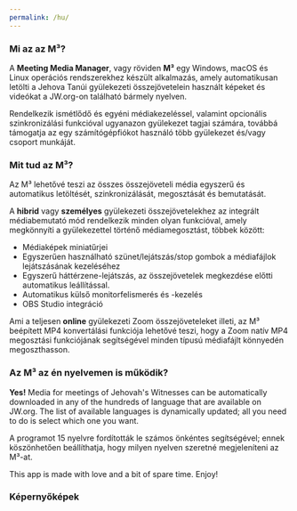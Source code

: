 ```yaml
---
permalink: /hu/
---
```

  
### Mi az az M³?

A **Meeting Media Manager**, vagy röviden **M³** egy Windows, macOS és Linux operációs rendszerekhez készült alkalmazás, amely automatikusan letölti a Jehova Tanúi gyülekezeti összejövetelein használt képeket és videókat a JW.org-on található bármely nyelven.

Rendelkezik ismétlődő és egyéni médiakezeléssel, valamint opcionális szinkronizálási funkcióval ugyanazon gyülekezet tagjai számára, továbbá támogatja az egy számítógépfiókot használó több gyülekezet és/vagy csoport munkáját.

### Mit tud az M³?

Az M³ lehetővé teszi az összes összejöveteli média egyszerű és automatikus letöltését, szinkronizálását, megosztását és bemutatását.

A **hibrid** vagy **személyes** gyülekezeti összejövetelekhez az integrált médiabemutató mód rendelkezik minden olyan funkcióval, amely megkönnyíti a gyülekezettel történő médiamegosztást, többek között:

- Médiaképek miniatűrjei
- Egyszerűen használható szünet/lejátszás/stop gombok a médiafájlok lejátszásának kezeléséhez
- Egyszerű háttérzene-lejátszás, az összejövetelek megkezdése előtti automatikus leállítással.
- Automatikus külső monitorfelismerés és -kezelés
- OBS Studio integráció

Ami a teljesen **online** gyülekezeti Zoom összejöveteleket illeti, az M³ beépített MP4 konvertálási funkciója lehetővé teszi, hogy a Zoom natív MP4 megosztási funkciójának segítségével minden típusú médiafájlt könnyedén megoszthasson.

### Az M³ az én nyelvemen is működik?

**Yes!** Media for meetings of Jehovah's Witnesses can be automatically downloaded in any of the hundreds of language that are available on JW.org. The list of available languages is dynamically updated; all you need to do is select which one you want.

A programot 15 nyelvre fordították le számos önkéntes segítségével; ennek köszönhetően beállíthatja, hogy milyen nyelven szeretné megjeleníteni az M³-at.

This app is made with love and a bit of spare time. Enjoy!

### Képernyőképek
